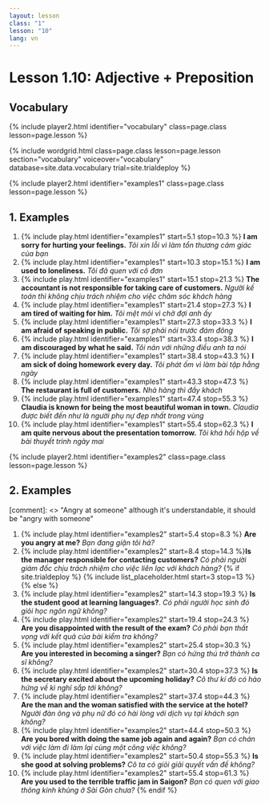 ```yaml
---
layout: lesson
class: "1"
lesson: "10"
lang: vn
---
```



# Lesson 1.10: Adjective + Preposition 


## Vocabulary 
{% include player2.html identifier="vocabulary" class=page.class lesson=page.lesson %}

{% include wordgrid.html 
		class=page.class 
		lesson=page.lesson 
		section="vocabulary"
		voiceover="vocabulary"
		database=site.data.vocabulary 
		trial=site.trialdeploy %}



{% include player2.html identifier="examples1" class=page.class lesson=page.lesson %}

## 1. Examples

1. {% include play.html identifier="examples1" start=5.1 stop=10.3 %} **I am sorry for hurting your feelings.** *Tôi xin lỗi vì làm tổn thương cảm giác của bạn* 
2. {% include play.html identifier="examples1" start=10.3 stop=15.1 %} **I am used to loneliness.** *Tôi đã quen với cô đơn*
3. {% include play.html identifier="examples1" start=15.1 stop=21.3 %} **The accountant is not responsible for taking care of customers.** *Người kế toán thì không chịu trách nhiệm cho việc chăm sóc khách hàng*
4. {% include play.html identifier="examples1" start=21.4 stop=27.3 %} **I am tired of waiting for him.** *Tôi mệt mỏi vì chờ đợi anh ấy*
5. {% include play.html identifier="examples1" start=27.3 stop=33.3 %} **I am afraid of speaking in public.** *Tôi sợ phải nói trước đám đông*
6. {% include play.html identifier="examples1" start=33.4 stop=38.3 %} **I am discouraged by what he said.** *Tôi nản với những điều anh ta nói*
7. {% include play.html identifier="examples1" start=38.4 stop=43.3 %} **I am sick of doing homework every day.** *Tôi phát ốm vì làm bài tập hằng ngày*
8. {% include play.html identifier="examples1" start=43.3 stop=47.3 %} **The restaurant is full of customers.** *Nhà hàng thì đầy khách*
9. {% include play.html identifier="examples1" start=47.4 stop=55.3 %} **Claudia is known for being the most beautiful woman in town.** *Claudia được biết đến như là người phụ nự đẹp nhất trong vùng* 
10. {% include play.html identifier="examples1" start=55.4 stop=62.3 %} **I am quite nervous about the presentation tomorrow.** *Tôi khá hồi hộp về bài thuyết trình ngày mai*


{% include player2.html identifier="examples2" class=page.class lesson=page.lesson %}
## 2. Examples 

[comment]: <> "Angry at someone" although it's understandable, it should be "angry with someone"

1. {% include play.html identifier="examples2" start=5.4 stop=8.3 %} **Are you angry at me?**
*Bạn đang giận tôi hả?*  
2. {% include play.html identifier="examples2" start=8.4 stop=14.3 %}**Is the manager responsible for contacting customers?**
*Có phải người giám đốc chịu trách nhiệm cho việc liên lạc với khách hàng?*
{% if site.trialdeploy %}
	{% include list_placeholder.html start=3 stop=13 %}
	{% else %}
3. {% include play.html identifier="examples2" start=14.3 stop=19.3 %} **Is the student good at learning languages?**.
*Có phải người học sinh đó giỏi học ngôn ngữ không?*
4. {% include play.html identifier="examples2" start=19.4 stop=24.3 %} **Are you disappointed with the result of the exam?**
*Có phải bạn thất vọng với kết quả của bài kiểm tra không?*
5. {% include play.html identifier="examples2" start=25.4 stop=30.3 %} **Are you interested in becoming a singer?**
   *Bạn có hứng thú trở thành ca sĩ không?*
6. {% include play.html identifier="examples2" start=30.4 stop=37.3 %} **Is the secretary excited about the upcoming holiday?**
*Cô thư kí đó có hào hứng về kì nghỉ sắp tới không?*
7. {% include play.html identifier="examples2" start=37.4 stop=44.3 %} **Are the man and the woman satisfied with the service at the hotel?**
*Người đàn ông và phụ nữ đó có hài lòng với dịch vụ tại khách sạn không?*
8. {% include play.html identifier="examples2" start=44.4 stop=50.3 %} **Are you bored with doing the same job again and again?**
*Bạn có chán với việc làm đi làm lại cùng một công việc không?*
9. {% include play.html identifier="examples2" start=50.4 stop=55.3 %} **Is she good at solving problems?**
*Cô ta có giỏi giải quyết vấn đề không?*
10. {% include play.html identifier="examples2" start=55.4 stop=61.3 %} **Are you used to the terrible traffic jam in Saigon?**
*Bạn có quen với giao thông kinh khủng ở Sài Gòn chưa?*
	{% endif %}